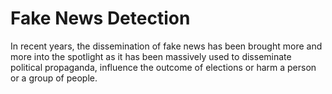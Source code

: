 # Fake News Detection

In recent years, the dissemination of fake news has been brought more and more into the spotlight as it has been massively used to disseminate political propaganda, influence the outcome of elections or harm a person or a group of people.
